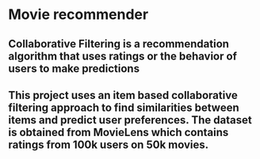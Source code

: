 # Movie recommender
## Collaborative Filtering is a recommendation algorithm that uses ratings or the behavior of users to make predictions 

## This project uses an item based collaborative filtering approach to find similarities between items and predict user preferences. The dataset is obtained from MovieLens which contains ratings from 100k users on 50k movies.

